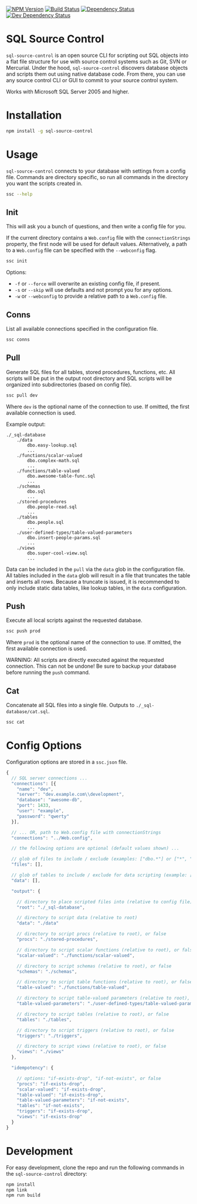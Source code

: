 [![NPM Version](https://badge.fury.io/js/sql-source-control.svg)](https://badge.fury.io/js/sql-source-control)
[![Build Status](https://travis-ci.org/justinlettau/sql-source-control.svg?branch=master)](https://travis-ci.org/justinlettau/sql-source-control)
[![Dependency Status](https://david-dm.org/justinlettau/sql-source-control.svg)](https://david-dm.org/justinlettau/sql-source-control)
[![Dev Dependency Status](https://david-dm.org/justinlettau/sql-source-control/dev-status.svg)](https://david-dm.org/justinlettau/sql-source-control?type=dev)

# SQL Source Control
`sql-source-control` is an open source CLI for scripting out SQL objects into a flat file structure
for use with source control systems such as Git, SVN or Mercurial. Under the hood, `sql-source-control`
discovers database objects and scripts them out using native database code. From there, you can use
any source control CLI or GUI to commit to your source control system.

Works with Microsoft SQL Server 2005 and higher.

# Installation
```bash
npm install -g sql-source-control
```

# Usage
`sql-source-control` connects to your database with settings from a config file. Commands
are directory specific, so run all commands in the directory you want the scripts created in.

```bash
ssc --help
```

## Init
This will ask you a bunch of questions, and then write a config file for you.

If the current directory contains a `Web.config` file with the `connectionStrings` property, the
first node will be used for default values. Alternatively, a path to a `Web.config` file can be
specified with the `--webconfig` flag.

```bash
ssc init
```

Options:
- `-f` or `--force` will overwrite an existing config file, if present.
- `-s` or `--skip` will use defaults and not prompt you for any options.
- `-w` or `--webconfig` to provide a relative path to a `Web.config` file.

## Conns
List all available connections specified in the configuration file.

```bash
ssc conns
```

## Pull
Generate SQL files for all tables, stored procedures, functions, etc. All scripts will be put in
the output root directory and SQL scripts will be organized into subdirectories (based on config
file).

```bash
ssc pull dev
```

Where `dev` is the optional name of the connection to use. If omitted, the first available connection
is used.

Example output:

```
./_sql-database
    ./data
        dbo.easy-lookup.sql
        ...
    ./functions/scalar-valued
        dbo.complex-math.sql
        ...
    ./functions/table-valued
        dbo.awesome-table-func.sql
        ...
    ./schemas
        dbo.sql
        ...
    ./stored-procedures
        dbo.people-read.sql
        ...
    ./tables
        dbo.people.sql
        ...
    ./user-defined-types/table-valued-parameters
        dbo.insert-people-params.sql
        ...
    ./views
        dbo.super-cool-view.sql
        ...
```

Data can be included in the `pull` via the `data` glob in the configuration file. All tables included
in the `data` glob will result in a file that truncates the table and inserts all rows. Because a truncate
is issued, it is recommended to only include static data tables, like lookup tables, in the `data`
configuration.

## Push
Execute all local scripts against the requested database.

```bash
ssc push prod
```

Where `prod` is the optional name of the connection to use. If omitted, the first available connection
is used.

WARNING:
All scripts are directly executed against the requested connection. This can not be undone! Be sure
to backup your database before running the `push` command.

## Cat
Concatenate all SQL files into a single file. Outputs to `./_sql-database/cat.sql`.

```bash
ssc cat
```

# Config Options
Configuration options are stored in a `ssc.json` file.

```js
{
  // SQL server connections ...
  "connections": [{
    "name": "dev",
    "server": "dev.example.com\\development",
    "database": "awesome-db",
    "port": 1433,
    "user": "example",
    "password": "qwerty"
  }],

  // ... OR, path to Web.config file with connectionStrings
  "connections": "../Web.config",

  // the following options are optional (default values shown) ...

  // glob of files to include / exclude (examples: ["dbo.*"] or ["*", "!dbo.*"])
  "files": [],

  // glob of tables to include / exclude for data scripting (example: ["dbo.LookupTable"])
  "data": [],

  "output": {

    // directory to place scripted files into (relative to config file)
    "root": "./_sql-database",

    // directory to script data (relative to root)
    "data": "./data"

    // directory to script procs (relative to root), or false
    "procs": "./stored-procedures",

    // directory to script scalar functions (relative to root), or false
    "scalar-valued": "./functions/scalar-valued",

    // directory to script schemas (relative to root), or false
    "schemas": "./schemas",

    // directory to script table functions (relative to root), or false
    "table-valued": "./functions/table-valued",

    // directory to script table-valued parameters (relative to root), or false
    "table-valued-parameters": "./user-defined-types/table-valued-parameters"

    // directory to script tables (relative to root), or false
    "tables": "./tables",

    // directory to script triggers (relative to root), or false
    "triggers": "./triggers",

    // directory to script views (relative to root), or false
    "views": "./views"
  },

  "idempotency": {

    // options: "if-exists-drop", "if-not-exists", or false
    "procs": "if-exists-drop",
    "scalar-valued": "if-exists-drop",
    "table-valued": "if-exists-drop",
    "table-valued-parameters": "if-not-exists",
    "tables": "if-not-exists",
    "triggers": "if-exists-drop",
    "views": "if-exists-drop"
  }
}
```

# Development
For easy development, clone the repo and run the following commands in the `sql-source-control` directory:

```bash
npm install
npm link
npm run build
```
